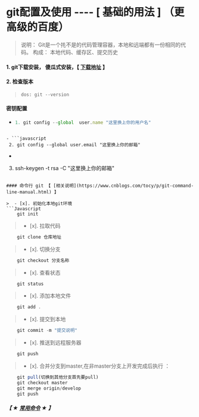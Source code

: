 # git配置及使用   ----   [ 基础的用法 ] （更高级的百度）
> 说明： Git是一个扥不是的代码管理容器，本地和远端都有一份相同的代码。
> 构成： 本地代码、缓存区、提交历史

#### 1. git下载安装， 傻瓜式安装，【 [下载地址](https://www.git-scm.com/download/) 】

#### 2. 检查版本
> ` dos: git --version `


#### 密钥配置

- ```javascript
  1. git config --global  user.name "这里换上你的用户名" 
```

- ```javascript
 2. git config --global user.email "这里换上你的邮箱"
 ```

- ```javascript
 3. ssh-keygen -t rsa -C "这里换上你的邮箱"
```

#### 命令行 git 【 [相关说明](https://www.cnblogs.com/tocy/p/git-command-line-manual.html) 】

>  - [x]. 初始化本地git环境
```Javascript
 	git init
```
>  - [x]. 拉取代码
```Javascript
 	git clone 仓库地址
```
>  - [x]. 切换分支
```Javascript
	git checkout 分支名称
```
>  - [x]. 查看状态
``` Javascript
	git status
```
>  - [x]. 添加本地文件
``` Javascript
	git add .
```
>  - [x]. 提交到本地
``` Javascript
	git commit -m "提交说明"
```
>  - [x]. 推送到远程服务器
``` Javascript
	git push
```
>  - [x]. 合并分支到master,在非master分支上开发完成后执行 ：
```Javascript
	git pull(切换到其他分支首先要pull)
	git checkout master
	git merge origin/develop
	git push
```

##### 【 ★ [常用命令](https://www.cnblogs.com/allanli/p/git_commands.html) ★ 】